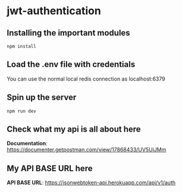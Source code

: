 # jwt-authentication
## Installing the important modules
`npm install`
## Load the .env file with credentials
You can use the normal local redis connection as localhost:6379 
## Spin up the server
`npm run dev`
## Check what my api is all about here
**Documentation**: https://documenter.getpostman.com/view/17868433/UV5UiJMm
## My API BASE URL here
**API BASE URL**: https://jsonwebtoken-api.herokuapp.com/api/v1/auth

